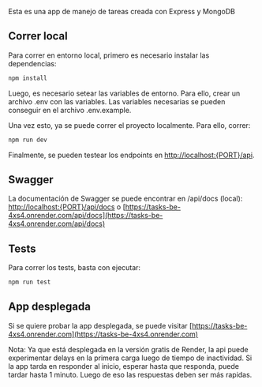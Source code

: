 Esta es una app de manejo de tareas creada con Express y MongoDB

## Correr local

Para correr en entorno local, primero es necesario instalar las dependencias:

```bash
npm install
```

Luego, es necesario setear las variables de entorno. Para ello, crear un archivo .env con las variables. Las variables necesarias se pueden conseguir en el archivo .env.example.

Una vez esto, ya se puede correr el proyecto localmente. Para ello, correr:

```bash
npm run dev
```

Finalmente, se pueden testear los endpoints en [http://localhost:{PORT}/api](http://localhost:{PORT}/api).

## Swagger

La documentación de Swagger se puede encontrar en /api/docs (local): [http://localhost:{PORT}/api/docs](http://localhost:{PORT}/api/docs) o [https://tasks-be-4xs4.onrender.com/api/docs](https://tasks-be-4xs4.onrender.com/api/docs)

## Tests

Para correr los tests, basta con ejecutar:

```bash
npm run test
```

## App desplegada

Si se quiere probar la app desplegada, se puede visitar [https://tasks-be-4xs4.onrender.com](https://tasks-be-4xs4.onrender.com)

Nota: Ya que está desplegada en la versión gratis de Render, la api puede experimentar delays en la primera carga luego de tiempo de inactividad. Si la app tarda en responder al inicio, esperar hasta que responda, puede tardar hasta 1 minuto. Luego de eso las respuestas deben ser más rapidas.
